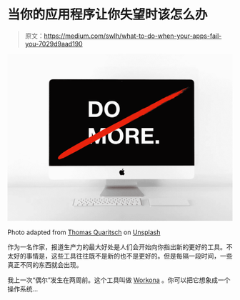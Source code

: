 # 当你的应用程序让你失望时该怎么办

> 原文：<https://medium.com/swlh/what-to-do-when-your-apps-fail-you-7029d9aad190>

![](img/c685319646099d7f49bed8cc31df557c.png)

Photo adapted from [Thomas Quaritsch](https://unsplash.com/photos/m2zuB8DqwyM?utm_source=unsplash&utm_medium=referral&utm_content=creditCopyText) on [Unsplash](https://unsplash.com/search/photos/mac-wallpaper?utm_source=unsplash&utm_medium=referral&utm_content=creditCopyText)

作为一名作家，报道生产力的最大好处是人们会开始向你指出新的更好的工具。不太好的事情是，这些工具往往既不是新的也不是更好的。但是每隔一段时间，一些真正不同的东西就会出现。

我上一次“偶尔”发生在两周前。这个工具叫做 [Workona](https://workona.com/) 。你可以把它想象成一个操作系统…